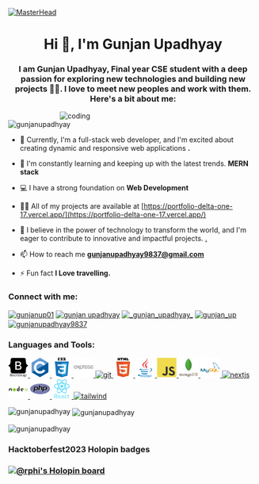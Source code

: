[![MasterHead](https://user-images.githubusercontent.com/87605149/250366610-0eefb3d1-190e-4d87-88a9-98877b37a9f2.gif)](https://gunjanupadhyay.io)




<h1 align="center">Hi 👋, I'm Gunjan Upadhyay</h1>
<h3 align="center">I am Gunjan Upadhyay, Final year CSE student with a deep passion for exploring new technologies and building new projects 👨‍💻.  I love to meet new peoples and work with them. Here's a bit about me:</h3>

<img align="right" alt="coding" width="400" src="https://user-images.githubusercontent.com/40719899/205479251-ffba5354-583f-491b-a1ef-ce919083e2b1.gif">

<p align="left"> <img src="https://komarev.com/ghpvc/?username=gunjanupadhyay&label=Profile%20views&color=0e75b6&style=flat" alt="gunjanupadhyay" /> </p>

- 🔭 Currently, I'm a full-stack web developer, and I'm excited about creating dynamic and responsive web applications **.**

- 🌱 I'm constantly learning and keeping up with the latest trends. **MERN stack**

- 💻 I have a strong foundation on **Web Development**

- 👨‍💻 All of my projects are available at [https://portfolio-delta-one-17.vercel.app/](https://portfolio-delta-one-17.vercel.app/)

- 🌟 I believe in the power of technology to transform the world, and I'm eager to contribute to innovative and impactful projects. [.](.)

- 📫 How to reach me **gunjanupadhyay9837@gmail.com**

- ⚡ Fun fact **I Love travelling.**

<h3 align="left">Connect with me:</h3>
<p align="left">
<a href="https://twitter.com/gunjanup01" target="blank"><img align="center" src="https://raw.githubusercontent.com/rahuldkjain/github-profile-readme-generator/master/src/images/icons/Social/twitter.svg" alt="gunjanup01" height="30" width="40" /></a>
<a href="https://linkedin.com/in/gunjan upadhyay" target="blank"><img align="center" src="https://raw.githubusercontent.com/rahuldkjain/github-profile-readme-generator/master/src/images/icons/Social/linked-in-alt.svg" alt="gunjan upadhyay" height="30" width="40" /></a>
<a href="https://instagram.com/_gunjan_upadhyay_" target="blank"><img align="center" src="https://raw.githubusercontent.com/rahuldkjain/github-profile-readme-generator/master/src/images/icons/Social/instagram.svg" alt="_gunjan_upadhyay_" height="30" width="40" /></a>
<a href="https://www.leetcode.com/gunjan_up" target="blank"><img align="center" src="https://raw.githubusercontent.com/rahuldkjain/github-profile-readme-generator/master/src/images/icons/Social/leet-code.svg" alt="gunjan_up" height="30" width="40" /></a>
<a href="https://auth.geeksforgeeks.org/user/gunjanupadhyay9837" target="blank"><img align="center" src="https://raw.githubusercontent.com/rahuldkjain/github-profile-readme-generator/master/src/images/icons/Social/geeks-for-geeks.svg" alt="gunjanupadhyay9837" height="30" width="40" /></a>
</p>

<h3 align="left">Languages and Tools:</h3>
<p align="left"> <a href="https://getbootstrap.com" target="_blank" rel="noreferrer"> <img src="https://raw.githubusercontent.com/devicons/devicon/master/icons/bootstrap/bootstrap-plain-wordmark.svg" alt="bootstrap" width="40" height="40"/> </a> <a href="https://www.cprogramming.com/" target="_blank" rel="noreferrer"> <img src="https://raw.githubusercontent.com/devicons/devicon/master/icons/c/c-original.svg" alt="c" width="40" height="40"/> </a> <a href="https://www.w3schools.com/css/" target="_blank" rel="noreferrer"> <img src="https://raw.githubusercontent.com/devicons/devicon/master/icons/css3/css3-original-wordmark.svg" alt="css3" width="40" height="40"/> </a> <a href="https://expressjs.com" target="_blank" rel="noreferrer"> <img src="https://raw.githubusercontent.com/devicons/devicon/master/icons/express/express-original-wordmark.svg" alt="express" width="40" height="40"/> </a> <a href="https://git-scm.com/" target="_blank" rel="noreferrer"> <img src="https://www.vectorlogo.zone/logos/git-scm/git-scm-icon.svg" alt="git" width="40" height="40"/> </a> <a href="https://www.w3.org/html/" target="_blank" rel="noreferrer"> <img src="https://raw.githubusercontent.com/devicons/devicon/master/icons/html5/html5-original-wordmark.svg" alt="html5" width="40" height="40"/> </a> <a href="https://www.java.com" target="_blank" rel="noreferrer"> <img src="https://raw.githubusercontent.com/devicons/devicon/master/icons/java/java-original.svg" alt="java" width="40" height="40"/> </a> <a href="https://developer.mozilla.org/en-US/docs/Web/JavaScript" target="_blank" rel="noreferrer"> <img src="https://raw.githubusercontent.com/devicons/devicon/master/icons/javascript/javascript-original.svg" alt="javascript" width="40" height="40"/> </a> <a href="https://www.mongodb.com/" target="_blank" rel="noreferrer"> <img src="https://raw.githubusercontent.com/devicons/devicon/master/icons/mongodb/mongodb-original-wordmark.svg" alt="mongodb" width="40" height="40"/> </a> <a href="https://www.mysql.com/" target="_blank" rel="noreferrer"> <img src="https://raw.githubusercontent.com/devicons/devicon/master/icons/mysql/mysql-original-wordmark.svg" alt="mysql" width="40" height="40"/> </a> <a href="https://nextjs.org/" target="_blank" rel="noreferrer"> <img src="https://cdn.worldvectorlogo.com/logos/nextjs-2.svg" alt="nextjs" width="40" height="40"/> </a> <a href="https://nodejs.org" target="_blank" rel="noreferrer"> <img src="https://raw.githubusercontent.com/devicons/devicon/master/icons/nodejs/nodejs-original-wordmark.svg" alt="nodejs" width="40" height="40"/> </a> <a href="https://www.php.net" target="_blank" rel="noreferrer"> <img src="https://raw.githubusercontent.com/devicons/devicon/master/icons/php/php-original.svg" alt="php" width="40" height="40"/> </a> <a href="https://reactjs.org/" target="_blank" rel="noreferrer"> <img src="https://raw.githubusercontent.com/devicons/devicon/master/icons/react/react-original-wordmark.svg" alt="react" width="40" height="40"/> </a> <a href="https://tailwindcss.com/" target="_blank" rel="noreferrer"> <img src="https://www.vectorlogo.zone/logos/tailwindcss/tailwindcss-icon.svg" alt="tailwind" width="40" height="40"/> </a> </p>


<p><img align="left" src="https://github-readme-stats.vercel.app/api/top-langs?username=gunjanupadhyay&show_icons=true&locale=en&layout=compact" alt="gunjanupadhyay" /></p>

<p>&nbsp;<img align="center" src="https://github-readme-stats.vercel.app/api?username=gunjanupadhyay&show_icons=true&locale=en" alt="gunjanupadhyay" /></p>

<p><img align="center" src="https://github-readme-streak-stats.herokuapp.com/?user=gunjanupadhyay&" alt="gunjanupadhyay" /></p>

<h3>Hacktoberfest2023 Holopin badges<h3>
  
[![@rphi's Holopin board](https://holopin.me/gunjan_1)](https://holopin.io/@gunjan_1)
